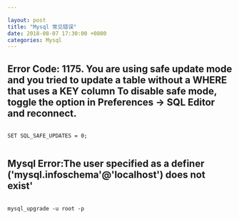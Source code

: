 ```yaml
---

layout: post 
title: "Mysql 常见错误" 
date: 2018-08-07 17:30:00 +0800
categories: Mysql
---
```


## Error Code: 1175. You are using safe update mode and you tried to update a table without a WHERE that uses a KEY column To disable safe mode, toggle the option in Preferences -> SQL Editor and reconnect.

```shell

SET SQL_SAFE_UPDATES = 0;


```

## Mysql Error:The user specified as a definer ('mysql.infoschema'@'localhost') does not exist' 


```shell

mysql_upgrade -u root -p

```